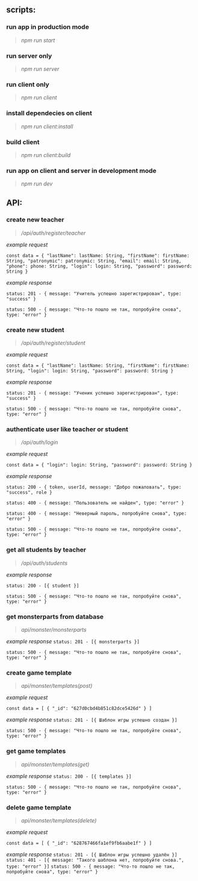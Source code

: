 ## scripts:

### run app in production mode

> _npm run start_

### run server only

> _npm run server_

### run client only

> _npm run client_

### install dependecies on client

> _npm run client:install_

### build client

> _npm run client:build_

### run app on client and server in development mode

> _npm run dev_

## API:

### create new teacher

> _/api/auth/register/teacher_

_example request_

`const data = { "lastName": lastName: String, "firstName": firstName: String, "patronymic": patronymic: String, "email": email: String, "phone": phone: String, "login": login: String, "password": password: String }`

_example response_

`status: 201 - { message: "Учитель успешно зарегистрирован", type: "success" }`

`status: 500 - { message: "Что-то пошло не так, попробуйте снова", type: "error" }`

### create new student

> _/api/auth/register/student_

_example request_

`const data = { "lastName": lastName: String, "firstName": firstName: String, "login": login: String, "password": password: String }`

_example response_

`status: 201 - { message: "Ученик успешно зарегистрирован", type: "success" }`

`status: 500 - { message: "Что-то пошло не так, попробуйте снова", type: "error" }`

### authenticate user like teacher or student

> _/api/auth/login_

_example request_

`const data = { "login": login: String, "password": password: String }`

_example response_

`status: 200 - { token, userId, message: "Добро пожаловать", type: "success", role }`

`status: 400 - { message: "Пользователь не найден", type: "error" }`

`status: 400 - { message: "Неверный пароль, попробуйте снова", type: "error" }`

`status: 500 - { message: "Что-то пошло не так, попробуйте снова", type: "error" }`

### get all students by teacher

> _/api/auth/students_

_example response_

`status: 200 - [{ student }]`

`status: 500 - { message: "Что-то пошло не так, попробуйте снова", type: "error" }`

### get monsterparts from database

> _api/monster/monsterparts_

_example response_
`status: 201 - [{ monsterparts }]`

`status: 500 - { message: "Что-то пошло не так, попробуйте снова", type: "error" }`

### create game template

> _api/monster/templates(post)_

_example request_

`const data = [ { "_id": "627d0cbd4b851c82dce5426d" } ]`

_example response_
`status: 201 - [{ Шаблон игры успешно создан }]`

`status: 500 - { message: "Что-то пошло не так, попробуйте снова", type: "error" }`

### get game templates

> _api/monster/templates(get)_

_example response_
`status: 200 - [{ templates }]`

`status: 500 - { message: "Что-то пошло не так, попробуйте снова", type: "error" }`

### delete game template

> _api/monster/templates(delete)_

_example request_

`const data = [ { "_id": "628767466fa1ef9fb6aabe1f" } ]`

_example response_
`status: 201 - [{ Шаблон игры успешно удалён }]`
`status: 401 - [{ message: "Такого шаблона нет, попробуйте снова.", type: "error" }]`
`status: 500 - { message: "Что-то пошло не так, попробуйте снова", type: "error" }`
